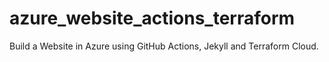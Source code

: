 # azure_website_actions_terraform
Build a Website in Azure using GitHub Actions, Jekyll and Terraform Cloud.
